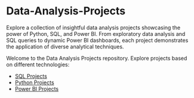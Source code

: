 # Data-Analysis-Projects
Explore a collection of insightful data analysis projects showcasing the power of Python, SQL, and Power BI. From exploratory data analysis and SQL queries to dynamic Power BI dashboards, each project demonstrates the application of diverse analytical techniques.

Welcome to the Data Analysis Projects repository. Explore projects based on different technologies:

- [SQL Projects](https://github.com/OmPatel01/Data-Analysis-Projects/tree/main/SQL%20Projects)
- [Python Projects](https://github.com/OmPatel01/Data-Analysis-Projects/tree/main/Python%20Projects)
- [Power BI Projects](https://github.com/yourusername/Power-BI-Projects)
